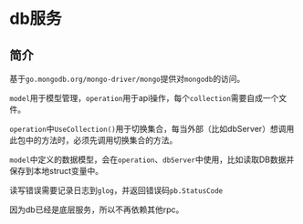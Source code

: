 # db服务

## 简介

基于`go.mongodb.org/mongo-driver/mongo`提供对`mongodb`的访问。

`model`用于模型管理，`operation`用于api操作，每个`collection`需要自成一个文件。

`operation`中`UseCollection()`用于切换集合，每当外部（比如dbServer）想调用此包中的方法时，必须先调用切换集合的方法。

`model`中定义的数据模型，会在`operation`、`dbServer`中使用，比如读取DB数据并保存到本地struct变量中。

读写错误需要记录日志到`glog`，并返回错误码`pb.StatusCode`

因为db已经是底层服务，所以不再依赖其他rpc。
